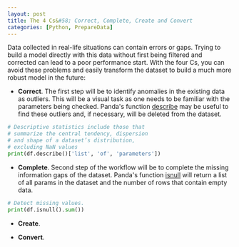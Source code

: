```yaml
---
layout: post
title: The 4 Cs&#58; Correct, Complete, Create and Convert
categories: [Python, PrepareData]
---
```


Data collected in real-life situations can contain errors or gaps. Trying to build a model directly with this data without first being filtered and corrected can lead to a poor performance start. With the four Cs, you can avoid these problems and easily transform the dataset to build a much more robust model in the future:

* **Correct**. The first step will be to identify anomalies in the existing data as outliers. This will be a visual task as one needs to be familiar with the parameters being checked. Panda's function [describe](https://pandas.pydata.org/docs/reference/api/pandas.DataFrame.describe.html) may be useful to find these outliers and, if necessary, will be deleted from the dataset.

```python
# Descriptive statistics include those that
# summarize the central tendency, dispersion
# and shape of a dataset’s distribution, 
# excluding NaN values
print(df.describe()['list', 'of', 'parameters'])
```

* **Complete**. Second step of the workflow will be to complete the missing information gaps of the dataset. Panda's function [isnull](https://pandas.pydata.org/docs/reference/api/pandas.DataFrame.isnull.html) will return a list of all params in the dataset and the number of rows that contain empty data.

```python
# Detect missing values.
print(df.isnull().sum())
```

* **Create**.

* **Convert**. 